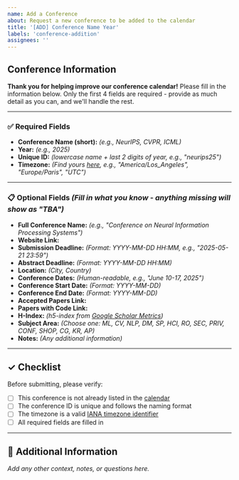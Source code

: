 ```yaml
---
name: Add a Conference
about: Request a new conference to be added to the calendar
title: '[ADD] Conference Name Year'
labels: 'conference-addition'
assignees: ''
---
```


## Conference Information

**Thank you for helping improve our conference calendar!** Please fill in the information below. Only the first 4 fields are required - provide as much detail as you can, and we'll handle the rest.

---

### ✅ Required Fields

- **Conference Name (short):** *(e.g., NeurIPS, CVPR, ICML)*
- **Year:** *(e.g., 2025)*
- **Unique ID:** *(lowercase name + last 2 digits of year, e.g., "neurips25")*
- **Timezone:** *(Find yours [here](https://en.wikipedia.org/wiki/List_of_tz_database_time_zones), e.g., "America/Los_Angeles", "Europe/Paris", "UTC")*

---

### 📋 Optional Fields *(Fill in what you know - anything missing will show as "TBA")*

- **Full Conference Name:** *(e.g., "Conference on Neural Information Processing Systems")*
- **Website Link:**
- **Submission Deadline:** *(Format: YYYY-MM-DD HH:MM, e.g., "2025-05-21 23:59")*
- **Abstract Deadline:** *(Format: YYYY-MM-DD HH:MM)*
- **Location:** *(City, Country)*
- **Conference Dates:** *(Human-readable, e.g., "June 10-17, 2025")*
- **Conference Start Date:** *(Format: YYYY-MM-DD)*
- **Conference End Date:** *(Format: YYYY-MM-DD)*
- **Accepted Papers Link:**
- **Papers with Code Link:**
- **H-Index:** *(h5-index from [Google Scholar Metrics](https://scholar.google.com/citations?view_op=top_venues))*
- **Subject Area:** *(Choose one: ML, CV, NLP, DM, SP, HCI, RO, SEC, PRIV, CONF, SHOP, CG, KR, AP)*
- **Notes:** *(Any additional information)*

---

## ✓ Checklist

Before submitting, please verify:

- [ ] This conference is not already listed in the [calendar](https://epflight.github.io/Conferences-Calendar/)
- [ ] The conference ID is unique and follows the naming format
- [ ] The timezone is a valid [IANA timezone identifier](https://en.wikipedia.org/wiki/List_of_tz_database_time_zones)
- [ ] All required fields are filled in

---

## 💬 Additional Information

*Add any other context, notes, or questions here.*
